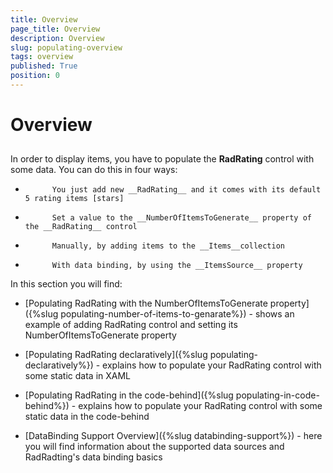 ```yaml
---
title: Overview
page_title: Overview
description: Overview
slug: populating-overview
tags: overview
published: True
position: 0
---
```


# Overview



## 

In order to display items, you have to populate the __RadRating__ control with some data. You can do this in four ways:
		

* 
			You just add new __RadRating__ and it comes with its default 5 rating items [stars]
		  

* 
			Set a value to the __NumberOfItemsToGenerate__ property of the __RadRating__ control
		  

* 
			Manually, by adding items to the __Items__collection
		  

* 
			With data binding, by using the __ItemsSource__ property
		  

In this section you will find:

* [Populating RadRating with the NumberOfItemsToGenerate property]({%slug populating-number-of-items-to-genarate%}) - shows an example of adding RadRating control and setting its NumberOfItemsToGenerate property
		  

* [Populating RadRating declaratively]({%slug populating-declaratively%}) - explains how to populate your RadRating control with some static data in XAML
		  

* [Populating RadRating in the code-behind]({%slug populating-in-code-behind%}) - explains how to populate your RadRating control with some static data in the code-behind
		  

* [DataBinding Support Overview]({%slug databinding-support%}) - here you will find information about the supported data sources and RadRadting's data binding basics
		  
